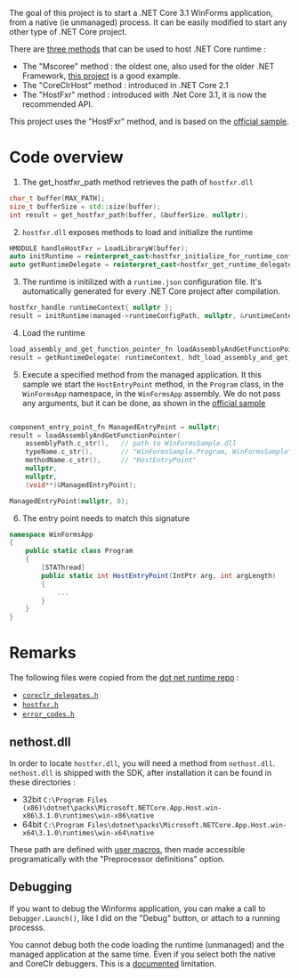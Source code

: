 The goal of this project is to start a .NET Core 3.1 WinForms application, from a native (ie unmanaged) process.
It can be easily modified to start any other type of .NET Core project.

There are [three methods](https://docs.microsoft.com/en-us/dotnet/core/tutorials/netcore-hosting) that can be used to host .NET Core runtime :
* The "Mscoree" method : the oldest one, also used for the older .NET Framework, [this project](https://www.codeproject.com/Articles/607352/Injecting-NET-Assemblies-Into-Unmanaged-Processes) is a good example.
* The "CoreClrHost" method : introduced in .NET Core 2.1
* The "HostFxr" method : introduced with .Net Core 3.1, it is now the recommended API.

This project uses the "HostFxr" method, and is based on the [official sample](https://github.com/dotnet/samples/tree/master/core/hosting/HostWithHostFxr).

# Code overview

1. The get_hostfxr_path method retrieves the path of `hostfxr.dll`

```C++
char_t buffer[MAX_PATH];
size_t bufferSize = std::size(buffer);
int result = get_hostfxr_path(buffer, &bufferSize, nullptr);
```

2. `hostfxr.dll` exposes methods to load and initialize the runtime

```C++
HMODULE handleHostFxr = LoadLibraryW(buffer);
auto initRuntime = reinterpret_cast<hostfxr_initialize_for_runtime_config_fn>( GetProcAddress(handleHostFxr, "hostfxr_initialize_for_runtime_config") );
auto getRuntimeDelegate = reinterpret_cast<hostfxr_get_runtime_delegate_fn>( GetProcAddress(handleHostFxr, "hostfxr_get_runtime_delegate") );
```

3. The runtime is initilized with a `runtime.json` configuration file. It's automatically generated for every .NET Core project after compilation.

```C++
hostfxr_handle runtimeContext{ nullptr };
result = initRuntime(managed->runtimeConfigPath, nullptr, &runtimeContext); //runtimeConfigPath points to WinFormsSample.runtimeconfig.json
```

4. Load the runtime

```C++
load_assembly_and_get_function_pointer_fn loadAssemblyAndGetFunctionPointer = nullptr;
result = getRuntimeDelegate( runtimeContext, hdt_load_assembly_and_get_function_pointer, (void**)&loadAssemblyAndGetFunctionPointer);
```

5. Execute a specified method from the managed application.
It this sample we start the `HostEntryPoint` method, in the `Program` class, in the `WinFormsApp` namespace, in the `WinFormsApp` assembly.
We do not pass any arguments, but it can be done, as shown in the [official sample](https://github.com/dotnet/samples/tree/master/core/hosting/HostWithHostFxr)

```C++

component_entry_point_fn ManagedEntryPoint = nullptr;
result = loadAssemblyAndGetFunctionPointer(
    assemblyPath.c_str(),   // path to WinFormsSample.dll
    typeName.c_str(),       // "WinFormsSample.Program, WinFormsSample"
    methodName.c_str(),     // "HostEntryPoint"
    nullptr,
    nullptr,
    (void**)&ManagedEntryPoint);

ManagedEntryPoint(nullptr, 0);
```

6. The entry point needs to match this signature

```C#
namespace WinFormsApp
{
    public static class Program
    {
        [STAThread]
        public static int HostEntryPoint(IntPtr arg, int argLength)
        {
            ...
        }
    }
}
```

# Remarks

The following files were copied from the [dot net runtime repo](https://github.com/dotnet/runtime) :
- [`coreclr_delegates.h`](https://github.com/dotnet/runtime/blob/4f9ae42d861fcb4be2fcd5d3d55d5f227d30e723/src/installer/corehost/cli/coreclr_delegates.h)
- [`hostfxr.h`](https://github.com/dotnet/runtime/blob/4f9ae42d861fcb4be2fcd5d3d55d5f227d30e723/src/installer/corehost/cli/hostfxr.h)
- [`error_codes.h`](https://github.com/dotnet/runtime/blob/4f9ae42d861fcb4be2fcd5d3d55d5f227d30e723/src/installer/corehost/error_codes.h) 


## nethost.dll

In order to locate `hostfxr.dll`, you will need a method from `nethost.dll`. `nethost.dll` is shipped with the SDK, after installation it can be found in these directories :

- 32bit `C:\Program Files (x86)\dotnet\packs\Microsoft.NETCore.App.Host.win-x86\3.1.0\runtimes\win-x86\native`
- 64bit `C:\Program Files\dotnet\packs\Microsoft.NETCore.App.Host.win-x64\3.1.0\runtimes\win-x64\native`

These path are defined with [user macros](https://docs.microsoft.com/en-us/cpp/build/working-with-project-properties?view=vs-2019#user-defined-macros), then made accessible programatically with the "Preprocessor definitions" option. 

## Debugging

If you want to debug the Winforms application, you can make a call to `Debugger.Launch()`, like I did on the "Debug" button, or attach to a running processs.

You cannot debug both the code loading the runtime (unmanaged) and the managed application at the same time. Even if you select both the native and CoreClr debuggers. This is a [documented](https://github.com/dotnet/samples/tree/master/core/hosting/HostWithHostFxr) limitation.